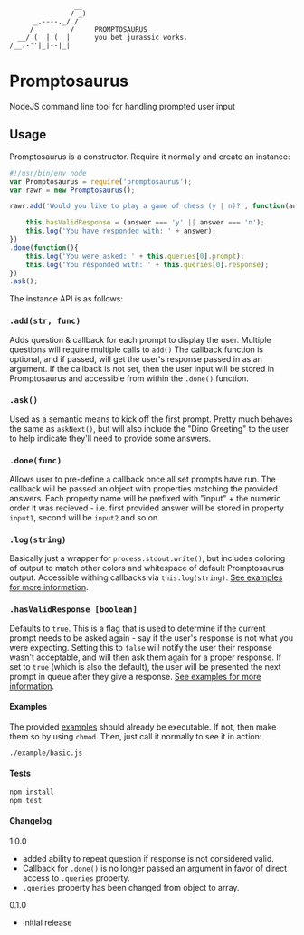 
                    __
                   / _)
          _.----._/ /
         /         /     PROMPTOSAURUS
      __/ (  | (  |      you bet jurassic works.
    /__.-''|_|--|_|



# Promptosaurus
NodeJS command line tool for handling prompted user input

## Usage
Promptosaurus is a constructor. Require it normally and create an instance:

```javascript
#!/usr/bin/env node
var Promptosaurus = require('promptosaurus');
var rawr = new Promptosaurus();

rawr.add('Would you like to play a game of chess (y | n)?', function(answer){

    this.hasValidResponse = (answer === 'y' || answer === 'n');
    this.log('You have responded with: ' + answer);
})
.done(function(){
    this.log('You were asked: ' + this.queries[0].prompt);
    this.log('You responded with: ' + this.queries[0].response);
})
.ask();
```
The instance API is as follows:

### `.add(str, func)`
Adds question & callback for each prompt to display the user.
Multiple questions will require multiple calls to `add()`
The callback function is optional, and if passed, will get the user's response passed in as an argument.
If the callback is not set, then the user input will be stored in Promptosaurus and accessible from within the `.done()` function.

### `.ask()`
Used as a semantic means to kick off the first prompt.
Pretty much behaves the same as `askNext()`, but will also include the "Dino Greeting" to the user to help indicate they'll need to provide some answers.

### `.done(func)`
Allows user to pre-define a callback once all set prompts have run.
The callback will be passed an object with properties matching the provided answers.
Each property name will be prefixed with "input" + the numeric order it was recieved - i.e. first provided answer will be stored in property `input1`, second will be `input2` and so on.

### `.log(string)`
Basically just a wrapper for `process.stdout.write()`, but includes coloring of output to match other colors and whitespace of default Promptosaurus output. Accessible withing callbacks via `this.log(string)`.
[See examples for more information](https://github.com/otterthecat/promptosaurus/tree/master/examples).

### `.hasValidResponse [boolean]`
Defaults to `true`. This is a flag that is used to determine if the current prompt needs to be asked again - say if the user's response is not what you were expecting. Setting this to `false` will notify the user their response wasn't acceptable, and will then ask them again for a proper response. If set to `true` (which is also the default), the user will be presented the next prompt in queue after they give a response.
[See examples for more information](https://github.com/otterthecat/promptosaurus/tree/master/examples).

#### Examples
The provided [examples](https://github.com/otterthecat/promptosaurus/tree/master/examples) should already be executable.
If not, then make them so by using `chmod`. Then, just call it normally to see it in action:

`./example/basic.js`

#### Tests
```javascript
npm install
npm test
````
#### Changelog
1.0.0
 * added ability to repeat question if response is not considered valid.
 * Callback for `.done()` is no longer passed an argument in favor of direct access to `.queries` property.
 * `.queries` property has been changed from object to array.

0.1.0
 * initial release
